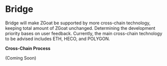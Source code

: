 # Bridge

Bridge will make ZGoat be supported by more cross-chain technology, keeping total amount of ZGoat unchanged. Determining the development priority bases on user feedback. Currently, the main cross-chain technology to be advised includes ETH, HECO, and POLYGON.

**Cross-Chain Process**

\(Coming Soon\)

